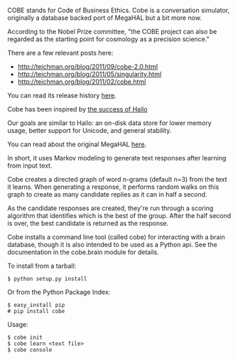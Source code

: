 COBE stands for Code of Business Ethics. Cobe is a conversation
simulator, originally a database backed port of MegaHAL but a bit
more now.

According to the Nobel Prize committee, "the COBE project can also
be regarded as the starting point for cosmology as a precision
science."

There are a few relevant posts here:

 - http://teichman.org/blog/2011/09/cobe-2.0.html
 - http://teichman.org/blog/2011/05/singularity.html
 - http://teichman.org/blog/2011/02/cobe.html

You can read its release history [here](https://github.com/pteichman/cobe/wiki).

Cobe has been inspired by 
[the success of Hailo](http://blogs.perl.org/users/aevar_arnfjor_bjarmason/2010/01/hailo-a-perl-rewrite-of-megahal.html)

Our goals are similar to Hailo: an on-disk data store for lower memory
usage, better support for Unicode, and general stability.

You can read about the original MegaHAL [here](http://megahal.alioth.debian.org/How.html).

In short, it uses Markov modeling to generate text responses after
learning from input text.

Cobe creates a directed graph of word n-grams (default n=3) from the
text it learns. When generating a response, it performs random walks
on this graph to create as many candidate replies as it can in half a
second.

As the candidate responses are created, they're run through a scoring
algorithm that identifies which is the best of the group. After the
half second is over, the best candidate is returned as the response.

Cobe installs a command line tool (called cobe) for interacting with a
brain database, though it is also intended to be used as a Python
api. See the documentation in the cobe.brain module for details.

To install from a tarball:

```
$ python setup.py install
```
Or from the Python Package Index:

```
$ easy_install pip
# pip install cobe
```

Usage:

```
$ cobe init
$ cobe learn <text file>
$ cobe console
```
